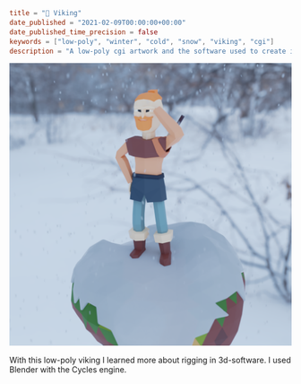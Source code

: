 ```toml
title = "🧔 Viking"
date_published = "2021-02-09T00:00:00+00:00"
date_published_time_precision = false
keywords = ["low-poly", "winter", "cold", "snow", "viking", "cgi"]
description = "A low-poly cgi artwork and the software used to create it."
```
![Everything except out of focus background is in a low-poly style. There is a Viking standing on a floating ball of dirt, grass and snow. Is is snowing. The viking is looking in the distance behind the camera, his hand on his left hand of his forehead and his right hand on his hips. He is wearing a sword on his back. Orange is the hair color of his beard and bun on the top of his head.](viking.webp)

With this low-poly viking I learned more about rigging in 3d-software. I used Blender with the Cycles engine.
